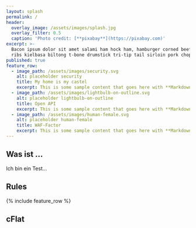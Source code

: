 ```yaml
---
layout: splash
permalink: /
header:
  overlay_image: /assets/images/splash.jpg
  overlay_filter: 0.5
  caption: 'Photo credit: [**pixabay**](https://pixabay.com)'
excerpt: >-
  Bacon ipsum dolor sit amet salami ham hock ham, hamburger corned beef short
  ribs kielbasa biltong t-bone drumstick tri-tip tail sirloin pork chop.
published: true
feature_row:
  - image_path: /assets/images/security.svg
    alt: placeholder security
    title: My home is my castel
    excerpt: This is some sample content that goes here with **Markdown** formatting.
  - image_path: /assets/images/lightbulb-on-outline.svg
    alt: placeholder lightbulb-on-outline
    title: Open API
    excerpt: This is some sample content that goes here with **Markdown** formatting.
  - image_path: /assets/images/human-female.svg
    alt: placeholder human-female
    title: WAF-Factor
    excerpt: This is some sample content that goes here with **Markdown** formatting.
---
```

## Was ist ...

Ich bin ein Test...

## Rules

{% include feature_row %}

## cFlat
